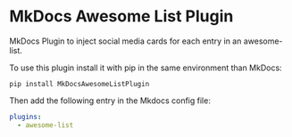 # MkDocs Awesome List Plugin

MkDocs Plugin to inject social media cards for each entry in an awesome-list. 

To use this plugin install it with pip in the same environment than MkDocs:

```
pip install MkDocsAwesomeListPlugin
```

Then add the following entry in the Mkdocs config file:

```yml
plugins:
  - awesome-list
```
